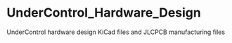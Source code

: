 # UnderControl_Hardware_Design
UnderControl hardware design KiCad files and JLCPCB manufacturing files
